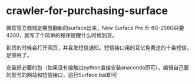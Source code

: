 # crawler-for-purchasing-surface

微软官方商城定期放翻新的surface出来，New Surface Pro i5-8G-256G只要4300，就写了个简单的程序提醒什么时候到货。 

到货的时候会打开网页，并且发短信通知。短信接口用的互亿免费送的十条短信，足够用了。

安装好必要的包（如果没有接触过python直接安装anaconda即可），编辑自己要的型号的网站和短信接口，运行Surface.bat即可
